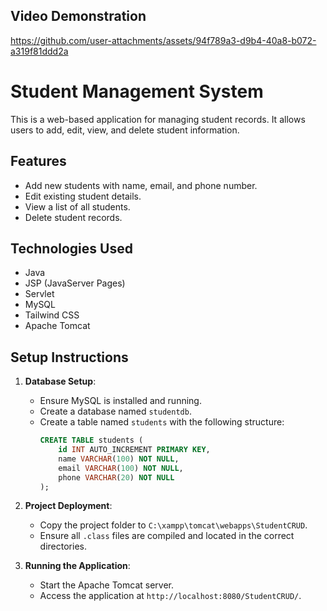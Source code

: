 ## Video Demonstration

https://github.com/user-attachments/assets/94f789a3-d9b4-40a8-b072-a319f81ddd2a

# Student Management System

This is a web-based application for managing student records. It allows users to add, edit, view, and delete student information.

## Features
- Add new students with name, email, and phone number.
- Edit existing student details.
- View a list of all students.
- Delete student records.

## Technologies Used
- Java
- JSP (JavaServer Pages)
- Servlet
- MySQL
- Tailwind CSS
- Apache Tomcat

## Setup Instructions

1. **Database Setup**:
   - Ensure MySQL is installed and running.
   - Create a database named `studentdb`.
   - Create a table named `students` with the following structure:
     ```sql
     CREATE TABLE students (
         id INT AUTO_INCREMENT PRIMARY KEY,
         name VARCHAR(100) NOT NULL,
         email VARCHAR(100) NOT NULL,
         phone VARCHAR(20) NOT NULL
     );
     ```

2. **Project Deployment**:
   - Copy the project folder to `C:\xampp\tomcat\webapps\StudentCRUD`.
   - Ensure all `.class` files are compiled and located in the correct directories.

3. **Running the Application**:
   - Start the Apache Tomcat server.
   - Access the application at `http://localhost:8080/StudentCRUD/`.
